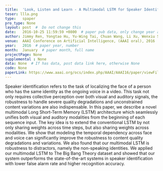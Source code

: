 ```yaml
---
title:  'Look, Listen and Learn - A Multimodal LSTM for Speaker Identification'  #  Paper title, covered by ''
teser: llla.png
type:   spaper
pro_type: None
layout: post  #  Do not change this
date:   2016-10-25 11:59:59 +0800  # paper pub data, only change year and month according to this format
author: Jimmy Ren, Yongtao Hu, Yu-Wing Tai, Chuan Wang, Li Xu, Wenxiu Sun, Qiong Yan  # authors information
venue:  AAAI Conference on Artificial Intelligence, (AAAI oral), 2016  # Where it be, ICCV and CVPR remove IEEE Conference on,
year:   2016  # paper year, number
month:  January  # paper month, full name
projectPage: None
supplemental : None
data: None  # If has data, post data link here, otherwise None
code: None
paperLink: https://www.aaai.org/ocs/index.php/AAAI/AAAI16/paper/viewFile/12386/12133
---
```


Speaker identification refers to the task of localizing the face of a person who has the same identity as the ongoing voice in a video. This task not only requires collective perception over both visual and auditory signals, the robustness to handle severe quality degradations and unconstrained content variations are also indispensable. In this paper, we describe a novel multimodal Long Short-Term Memory (LSTM) architecture which seamlessly unifies both visual and auditory modalities from the beginning of each sequence input. The key idea is to extend the conventional LSTM by not only sharing weights across time steps, but also sharing weights across modalities. We show that modeling the temporal dependency across face and voice can significantly improve the robustness to content quality degradations and variations. We also found that our multimodal LSTM is robustness to distractors, namely the non-speaking identities. We applied our multimodal LSTM to The Big Bang Theory dataset and showed that our system outperforms the state-of-the-art systems in speaker identification with lower false alarm rate and higher recognition accuracy.

